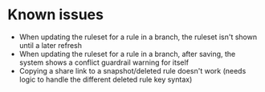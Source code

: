 # Known issues

- When updating the ruleset for a rule in a branch, the ruleset isn't shown until a later refresh
- When updating the ruleset for a rule in a branch, after saving, the system shows a conflict guardrail warning for itself
- Copying a share link to a snapshot/deleted rule doesn't work (needs logic to handle the different deleted rule key syntax)
